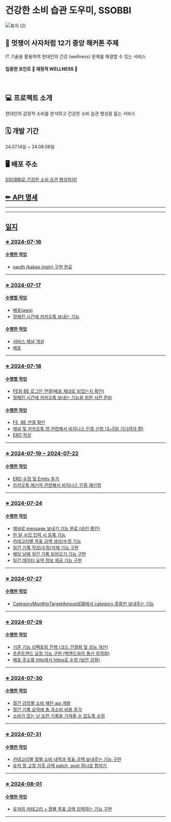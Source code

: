 # 건강한 소비 습관 도우미, SSOBBI 
![표지 (2)](https://github.com/user-attachments/assets/9136eac2-93f1-4d92-a1cf-8cb2a790b128)
<br>

## 📌 멋쟁이 사자처럼 12기 중앙 해커톤 주제
<p align="justify">IT 기술을 활용하여 현대인의 건강 (wellness) 문제를 해결할 수 있는 서비스</p>
<h4>집중한 포인트 🌟 재정적 WELLNESS 🌟</h4>
<br>

## 💻 프로젝트 소개
<p align="justify">
  현대인의 감정적 소비를 분석하고 건강한 소비 습관 형성을 돕는 서비스
</p>

## 🗓️ 개발 기간
<p align="justify">24.07.14일 ~ 24.08.06일</p>

## 🖥️ 배포 주소
<a href="https://ssobbi.netlify.app">SSOBBI로 건강한 소비 습관 형성하자!

## ✏ <a href="https://certain-error-7bb.notion.site/API-9357ee0de8d8463384de706842669935?pvs=25" alt="">API 명세

---
---


<h2>일지</h2>

<h3>※ 2024-07-16</h3>
<h4>수행한 작업</h4>
<ul>
  <li>oauth (kakao login) 구현 완료</li>
</ul>
<hr>

<h3>※ 2024-07-17</h3>
<h4>수행할 작업</h4>
<ul>
  <li>배포(aws)</li>
  <li>정해진 시간에 카카오톡 보내는 기능</li>
</ul>
<h4>수행한 작업</h4>
<ul>
  <li>서비스 채널 개설</li>
  <li>배포</li>
</ul>
<hr>

<h3>※ 2024-07-18</h3>
<h4>수행할 작업</h4>
<ul>
  <li>FE와 BE 로그인 연결(배포 제대로 되었는지 확인)</li>
  <li>정해진 시간에 카카오톡 보내는 기능을 위한 사전 준비</li>
</ul>
<h4>수행한 작업</h4>
<ul>
  <li>FE, BE 연결 확인</li>
  <li>채널 및 카카오톡 앱 관련해서 비지니스 인증 신청 (3~5일 기다려야 함)</li>
  <li>ERD 작성</li>
</ul>
<hr>

<h3>※ 2024-07-19 ~ 2024-07-22</h3>
<h4>수행한 작업</h4>
<ul>
  <li>ERD 수정 및 Entity 추가</li>
  <li>카카오톡 메신저 관련해서 비지니스 인증 재신청</li>
</ul>
<hr>

<h3>※ 2024-07-24</h3>
<h4>수행한 작업</h4>
<ul>
  <li>채널로 message 보내기 기능 완료 (승인 확인)</li>
  <li>한 달 수입 입력 시 등록 기능</li>
  <li>카테고리별 목표 금액 생성/수정 기능</li>
  <li>일간 기록 작성/수정/삭제 기능 구현</li>
  <li>해당 날짜 일간 기록 읽어오기 기능 구현</li>
  <li>일간 데이터 요약 정보 제공 기능 구현</li>
</ul>
<hr>

<h3>※ 2024-07-27</h3>
<h4>수행한 작업</h4>
<ul>
  <li>CategoryMonthlyTargetAmountDB에서 category 종류만 보내주는 기능</li>
</ul>
<hr>

<h3>※ 2024-07-29</h3>
<h4>수행한 작업</h4>
<ul>
  <li>기존 기능 리팩토링 진행 (코드 간결화 및 성능 개선)</li>
  <li>프론트엔드 요청 기능 구현 (백엔드와의 통신 최적화)</li>
  <li>배포 주소를 http에서 https로 수정 (보안 강화)</li>
</ul>
<hr>

<h3>※ 2024-07-30</h3>
<h4>수행한 작업</h4>
<ul>
  <li>월간 감정별 소비 패턴 api 개발</li>
  <li>월간 기록 요약에 총 과소비 비용 추가</li>
  <li>소비가 없는 날 또한 기록을 가져올 수 있도록 수정</li>
</ul>
<hr>

<h3>※ 2024-07-31</h3>
<h4>수행한 작업</h4>
<ul>
  <li>카테고리별 월별 소비 내역과 목표 금액 보내주는 기능 구현</li>
  <li>유저 월 고정 지출 금액 patch, post 하나로 합치기</li>
</ul>
<hr>

<h3>※ 2024-08-01</h3>
<h4>수행한 작업</h4>
<ul>
  <li>유저의 카테고리 + 월별 목표 금액 입력하는 기능 구현</li>
</ul>
<hr>
